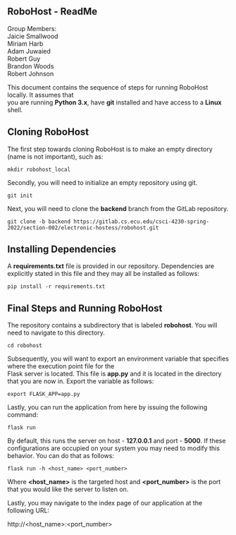 ## RoboHost - ReadMe

Group Members:         
Jaicie Smallwood  
Miriam Harb  
Adam Juwaied  
Robert Guy  
Brandon Woods  
Robert Johnson  

This document contains the sequence of steps for running RoboHost locally. It assumes that  
you are running **Python 3.x**, have **git** installed and have access to a **Linux** shell.

## Cloning RoboHost

The first step towards cloning RoboHost is to make an empty directory (name is not important), such as:

```
mkdir robohost_local
```

Secondly, you will need to initialize an empty repository using git.

```
git init
```

Next, you will need to clone the **backend** branch from the GitLab repository.

```
git clone -b backend https://gitlab.cs.ecu.edu/csci-4230-spring-2022/section-002/electronic-hostess/robohost.git
```

## Installing Dependencies

A **requirements.txt** file is provided in our repository. Dependencies are explicitly stated in this file and they
may all be installed as follows:

```
pip install -r requirements.txt
```

## Final Steps and Running RoboHost

The repository contains a subdirectory that is labeled **robohost**. You will need to navigate to this directory.

```
cd robohost
```

Subsequently, you will want to export an environment variable that specifies where the execution point file for the  
Flask server is located. This file is **app.py** and it is located in the directory that you are now in. Export the
variable as follows:

```
export FLASK_APP=app.py
```

Lastly, you can run the application from here by issuing the following command:

```
flask run
```

By default, this runs the server on host - **127.0.0.1** and port - **5000**. If these configurations
are occupied on your system you may need to modify this behavior. You can do that as follows:

```
flask run -h <host_name> <port_number>
```

Where **<host_name>** is the targeted host and **<port_number>** is the port that you would like the server
to listen on.

Lastly, you may navigate to the index page of our application at the following URL:  

http://<host_name>:<port_number>  
